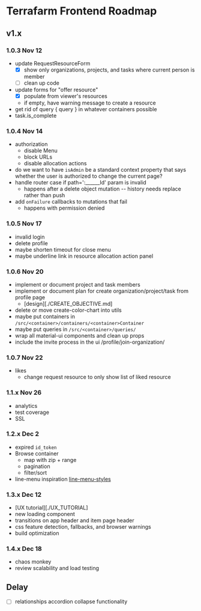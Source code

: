# Terrafarm Frontend Roadmap

## v1.x

### 1.0.3 Nov 12

- update RequestResourceForm
  - [x] show only organizations, projects, and tasks where current person is member
  - [ ] clean up code

- update forms for "offer resource"
  - [x] populate from viewer's resources
  - if empty, have warning message to create a resource
- get rid of query { query } in whatever containers possible
- task.is_complete

### 1.0.4 Nov 14

- authorization
  - disable Menu
  - block URLs
  - disable allocation actions
- do we want to have `isAdmin` be a standard context property that says whether
  the user is authorized to change the current page?
- handle router case if path=':______Id' param is invalid
  - happens after a delete object mutation -- history needs replace rather than push
- add `onFailure` callbacks to mutations that fail
  - happens with permission denied

### 1.0.5 Nov 17

- invalid login
- delete profile
- maybe shorten timeout for close menu
- maybe underline link in resource allocation action panel

### 1.0.6 Nov 20

- implement or document project and task members
- implement or document plan for create organization/project/task from profile page
  - [design][./CREATE_OBJECTIVE.md]
- delete or move create-color-chart into utils
- maybe put containers in `/src/<container>/containers/<container>Container`
- maybe put queries in `/src/<container>/queries/`
- wrap all material-ui components and clean up props
- include the invite process in the ui <host>/profile/join-organization/<id>

### 1.0.7 Nov 22

- likes
  - change request resource to only show list of liked resource

### 1.1.x Nov 26

- analytics
- test coverage
- SSL

### 1.2.x Dec 2

- expired `id_token`
- Browse container
  - map with zip + range
  - pagination
  - filter/sort
- line-menu inspiration [line-menu-styles](http://tympanus.net/Development/LineMenuStyles/#Valentine)

### 1.3.x Dec 12

- [UX tutorial][./UX_TUTORIAL]
- new loading component
- transitions on app header and item page header
- css feature detection, fallbacks, and browser warnings
- build optimization

### 1.4.x Dec 18

- chaos monkey
- review scalability and load testing

## Delay

- [ ] relationships accordion collapse functionality

